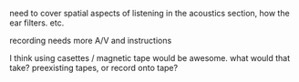 need to cover spatial aspects of listening in the acoustics section, how the ear filters. etc.

recording needs more A/V and instructions

I think using casettes / magnetic tape would be awesome. what would that take? preexisting tapes, or record onto tape?

